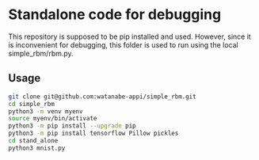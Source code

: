 # Standalone code for debugging

This repository is supposed to be pip installed and used. However, since it is inconvenient for debugging, this folder is used to run using the local simple_rbm/rbm.py.

## Usage

```sh
git clone git@github.com:watanabe-appi/simple_rbm.git 
cd simple_rbm
python3 -m venv myenv 
source myenv/bin/activate
python3 -m pip install --upgrade pip
python3 -m pip install tensorflow Pillow pickles
cd stand_alone
python3 mnist.py
```
